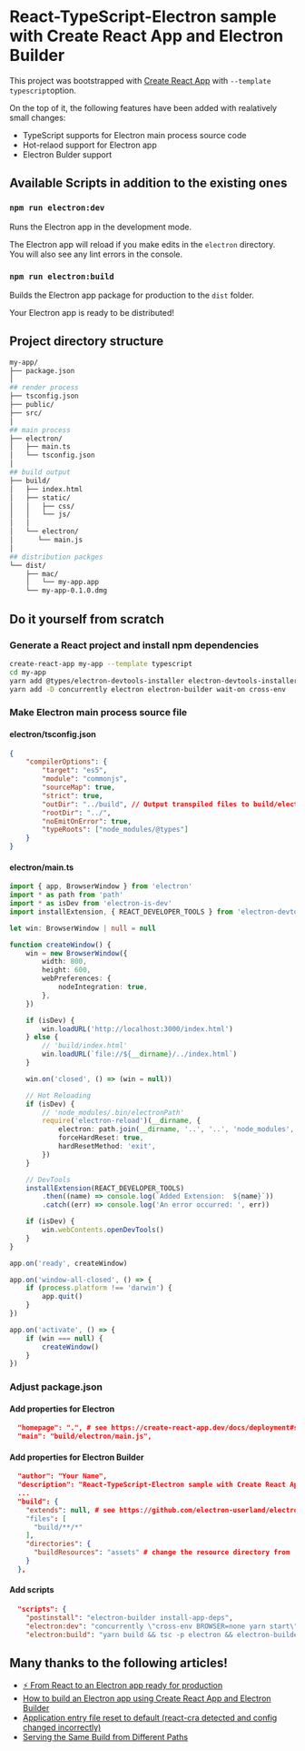 # React-TypeScript-Electron sample with Create React App and Electron Builder

This project was bootstrapped with [Create React App](https://github.com/facebook/create-react-app) with `--template typescript`option.

On the top of it, the following features have been added with realatively small changes:

-   TypeScript supports for Electron main process source code
-   Hot-relaod support for Electron app
-   Electron Bulder support

## Available Scripts in addition to the existing ones

### `npm run electron:dev`

Runs the Electron app in the development mode.

The Electron app will reload if you make edits in the `electron` directory.<br>
You will also see any lint errors in the console.

### `npm run electron:build`

Builds the Electron app package for production to the `dist` folder.

Your Electron app is ready to be distributed!

## Project directory structure

```bash
my-app/
├── package.json
│
## render process
├── tsconfig.json
├── public/
├── src/
│
## main process
├── electron/
│   ├── main.ts
│   └── tsconfig.json
│
## build output
├── build/
│   ├── index.html
│   ├── static/
│   │   ├── css/
│   │   └── js/
│   │
│   └── electron/
│      └── main.js
│
## distribution packges
└── dist/
    ├── mac/
    │   └── my-app.app
    └── my-app-0.1.0.dmg
```

## Do it yourself from scratch

### Generate a React project and install npm dependencies

```bash
create-react-app my-app --template typescript
cd my-app
yarn add @types/electron-devtools-installer electron-devtools-installer electron-is-dev electron-reload
yarn add -D concurrently electron electron-builder wait-on cross-env
```

### Make Electron main process source file

#### electron/tsconfig.json

```json
{
	"compilerOptions": {
		"target": "es5",
		"module": "commonjs",
		"sourceMap": true,
		"strict": true,
		"outDir": "../build", // Output transpiled files to build/electron/
		"rootDir": "../",
		"noEmitOnError": true,
		"typeRoots": ["node_modules/@types"]
	}
}
```

#### electron/main.ts

```ts
import { app, BrowserWindow } from 'electron'
import * as path from 'path'
import * as isDev from 'electron-is-dev'
import installExtension, { REACT_DEVELOPER_TOOLS } from 'electron-devtools-installer'

let win: BrowserWindow | null = null

function createWindow() {
	win = new BrowserWindow({
		width: 800,
		height: 600,
		webPreferences: {
			nodeIntegration: true,
		},
	})

	if (isDev) {
		win.loadURL('http://localhost:3000/index.html')
	} else {
		// 'build/index.html'
		win.loadURL(`file://${__dirname}/../index.html`)
	}

	win.on('closed', () => (win = null))

	// Hot Reloading
	if (isDev) {
		// 'node_modules/.bin/electronPath'
		require('electron-reload')(__dirname, {
			electron: path.join(__dirname, '..', '..', 'node_modules', '.bin', 'electron'),
			forceHardReset: true,
			hardResetMethod: 'exit',
		})
	}

	// DevTools
	installExtension(REACT_DEVELOPER_TOOLS)
		.then((name) => console.log(`Added Extension:  ${name}`))
		.catch((err) => console.log('An error occurred: ', err))

	if (isDev) {
		win.webContents.openDevTools()
	}
}

app.on('ready', createWindow)

app.on('window-all-closed', () => {
	if (process.platform !== 'darwin') {
		app.quit()
	}
})

app.on('activate', () => {
	if (win === null) {
		createWindow()
	}
})
```

### Adjust package.json

#### Add properties for Electron

```json
  "homepage": ".", # see https://create-react-app.dev/docs/deployment#serving-the-same-build-from-different-paths
  "main": "build/electron/main.js",
```

#### Add properties for Electron Builder

```json
  "author": "Your Name",
  "description": "React-TypeScript-Electron sample with Create React App and Electron Builder",
  ...
  "build": {
    "extends": null, # see https://github.com/electron-userland/electron-builder/issues/2030#issuecomment-386720420
    "files": [
      "build/**/*"
    ],
    "directories": {
      "buildResources": "assets" # change the resource directory from 'build' to 'assets'
    }
  },
```

#### Add scripts

```json
  "scripts": {
    "postinstall": "electron-builder install-app-deps",
    "electron:dev": "concurrently \"cross-env BROWSER=none yarn start\" \"wait-on http://localhost:3000 && tsc -p electron -w\" \"wait-on http://localhost:3000 && tsc -p electron && electron .\"",
    "electron:build": "yarn build && tsc -p electron && electron-builder",
```

## Many thanks to the following articles!

-   [⚡️ From React to an Electron app ready for production](https://medium.com/@kitze/%EF%B8%8F-from-react-to-an-electron-app-ready-for-production-a0468ecb1da3)
-   [How to build an Electron app using Create React App and Electron Builder](https://www.codementor.io/randyfindley/how-to-build-an-electron-app-using-create-react-app-and-electron-builder-ss1k0sfer)
-   [Application entry file reset to default (react-cra detected and config changed incorrectly)](https://github.com/electron-userland/electron-builder/issues/2030)
-   [Serving the Same Build from Different Paths](https://create-react-app.dev/docs/deployment#serving-the-same-build-from-different-paths)

##
